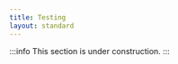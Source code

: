 ```yaml
---
title: Testing
layout: standard
---
```


:::info
This section is under construction.
:::

<!-- 

You can use all tools of the JS ecosystem.

Several js libs already have a Fable binding:
- mocha: [https://github.com/Zaid-Ajaj/Fable.Mocha](https://github.com/Zaid-Ajaj/Fable.Mocha)
- jest: [https://github.com/Shmew/Fable.Jester](https://github.com/Shmew/Fable.Jester)

# Example with jest
## Setup
You should install js test runner :
```sh
  npm install jest --save-dev
```
And Fable binding :
```sh
  # nuget
  dotnet add package Fable.Jester
  # paket
  paket add Fable.Jester --project ./project/path
```

## Write tests
Now, you can write your first test :
```fsharp
open Fable.Jester

Jest.describe("can run basic tests", fun () ->
    Jest.test("running a test", fun () ->
        Jest.expect(1+1).toEqual(2)
    )
)
```
See Jester documentation to more informations : [https://shmew.github.io/Fable.Jester/](https://shmew.github.io/Fable.Jester/)

## Run
Before running the tests, you have to convert your project to JS, but you don't need to bundle with Webpack, because test runners generally prefer to have small files rather than a single big file. So we only need to run the Fable compiler and put the generated code in an output dir.

```sh
  dotnet fable src -o output
```

You should config Jest with a config file `jest.config.js` :
```js
module.exports = {
  moduleFileExtensions: ['js'],
  roots: ['./output'],
  testMatch: ['<rootDir>/**/*.Test.js'],
  coveragePathIgnorePatterns: ['/\.fable/', '/[fF]able.*/', '/node_modules/'],
  testEnvironment: 'node',
  transform: {}
};
```
`roots` should be equal to the `outDir` of the compiler.
`testMatch` indicate file pattern name with test.
`coveragePathIgnorePatterns`, `testEnvironment`, `transform` improve performance of runner.
You can read Jest doc to see more : [https://jestjs.io/docs/en/configuration](https://jestjs.io/docs/en/configuration)

Now, you can run then tests:
```sh
  npx jest --config=jest.config.js
```

Youhou! You can see the test result :)

You can specify this command on npm in `package.json` :
```json
{
  "scripts": {
    "test": "dotnet fable src -o output --run jest --config=jest.config.js",
  },
}
```
And now run with a single command:
```sh
  npm test
```

## Watch mode
Running tests each time is slow.
You can use the watch feature to take advantage of the compiler and runner cache, and run tests whenever a file changes.

Currently, Fable doesn't have official plugins for the different runners.
So you have to execute these two commands in parallel:
```sh
  dotnet fable watch src -o output
  npx jest --config=jest.config.js --watchAll
```

You add an npm script in `package.json` :
```json
{
  "scripts": {
    "test": "dotnet fable src -o output && jest --config=jest.config.js",
    "watch-test:build": "dotnet fable watch src -o output",
    "watch-test:run": "jest --config=jest.config.js --watchAll",
    "watch-test": "npm-run-all --parallel watch-test:*"
  },
}
```
I use `npm-run-all` to run several commands in parallel. You should install with:
```sh
  npm install --save-dev npm-run-all
```

Now, run
```sh
  npm run-script watch-test
```

Enjoy :) -->
